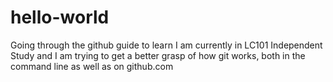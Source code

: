 # hello-world
Going through the github guide to learn
I am currently in LC101 Independent Study and I am trying to get a better grasp of how git works, both in the command line as well as on github.com

